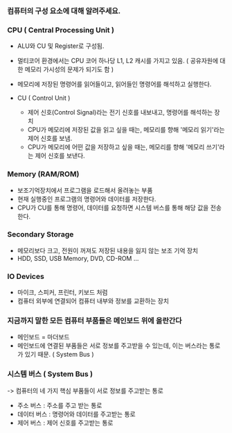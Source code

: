 ### 컴퓨터의 구성 요소에 대해 알려주세요.

### CPU ( Central Processing Unit )
- ALU와 CU 및 Register로 구성됨.
- 멀티코어 환경에서는 CPU 코어 하나당 L1, L2 캐시를 가지고 있음.
  ( 공유자원에 대한 메모리 가시성의 문제가 되기도 함 )
- 메모리에 저장된 명령어를 읽어들이고, 읽어들인 명령어를 해석하고 실행한다.

- CU ( Control Unit )
  - 제어 신호(Control Signal)라는 전기 신호를 내보내고, 명령어를 해석하는 장치
  - CPU가 메모리에 저장된 값을 읽고 싶을 때는, 메모리를 향해 '메모리 읽기'라는 제어 신호를 보냄.
  - CPU가 메모리에 어떤 값을 저장하고 싶을 때는, 메모리를 향해 '메모리 쓰기'라는 제어 신호를 보낸다.

### Memory (RAM/ROM)
- 보조기억장치에서 프로그램을 로드해서 올려놓는 부품
- 현재 실행중인 프로그램의 명령어와 데이터를 저장한다.
- CPU가 CU를 통해 명령어, 데이터를 요청하면 시스템 버스를 통해 해당 값을 전송한다.

### Secondary Storage
- 메모리보다 크고, 전원이 꺼져도 저장된 내용을 잃지 않는 보조 기억 장치
- HDD, SSD, USB Memory, DVD, CD-ROM ...

### IO Devices
- 마이크, 스피커, 프린터, 키보드 처럼
- 컴퓨터 외부에 연결되어 컴퓨터 내부와 정보를 교환하는 장치


### 지금까지 말한 모든 컴퓨터 부품들은 메인보드 위에 올란간다
- 메인보드 = 마더보드
- 메인보드에 연결된 부품들은 서로 정보를 주고받을 수 있는데, 
이는 버스라는 통로가 있기 때문. ( System Bus )


### 시스템 버스 ( System Bus )

-> 컴퓨터의 네 가지 핵심 부품들이 서로 정보를 주고받는 통로
- 주소 버스
: 주소를 주고 받는 통로
- 데이터 버스
: 명령어와 데이터를 주고받는 통로
- 제어 버스
: 제어 신호를 주고받는 통로